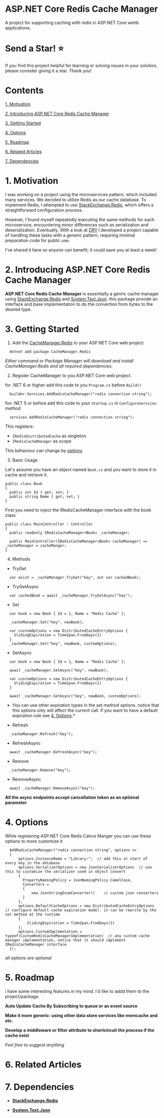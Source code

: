 # ASP.NET Core Redis Cache Manager

A project for supporting caching with redis in ASP.NET Core wehb applications.

# Send a Star! ⭐

If you find this project helpful for learning or solving issues in your solution, please consider giving it a star. Thank you!

# Contents
[1. Motivation](#1-motivation)

[2. Introducing ASP.NET Core Redis Cache Manager](#2-introducing-aspnet-core-redis-cache-manager)

[3. Getting Started](#3-getting-started)

[4. Options](#4-options)

[5. Roadmap](#5-roadmap)

[6. Related Articles](#6-realted-articles)

[7. Dependencies](#7-dependencies)

# 1. Motivation
I was working on a project using the microservices pattern, which included many services. We decided to utilize Redis as our cache database. 
To implement Redis, I attempted to use [StackExchange.Redis](https://stackexchange.github.io/StackExchange.Redis/), which offers a straightforward configuration process. 

However, I found myself repeatedly executing the same methods for each microservice, encountering minor differences such as serialization and deserialization. 
Eventually, With a look at [DRY](https://en.wikipedia.org/wiki/Don%27t_repeat_yourself) I developed a project capable of handling these tasks with a generic pattern, requiring minimal preparation code for public use.

I've shared it here so anyone can benefit; it could save you at least a week!

# 2. Introducing ASP.NET Core Redis Cache Manager
**ASP.NET Core Redis Cache Manager** is essentially a genric cache manager using [StackExchange.Redis](https://stackexchange.github.io/StackExchange.Redis/) and [System.Text.Json](https://learn.microsoft.com/en-us/dotnet/api/system.text.json). this package provide an interface and base implementation to do the convertion from bytes to the desired type.

# 3. Getting Started
1. Add the [CacheManager.Redis](https://www.nuget.org/packages/CacheManager.Redis/) to your ASP.NET Core web project.
```
  dotnet add package CacheManager.Redis
```
*Either command or Package Manager will download and install CacheManager.Redis and all required dependencies.*

2. Register CacheManager to you ASP.NET Core web project.

for .NET 6 or higher add this code to you `Program.cs` before `Build()`
```
  builder.Services.AddRedisCacheManager("redis connection string");
```

fon .NET 5 or before add this code to your `Startup.cs` in `ConfigureServices` method
```
  services.AddRedisCacheManager("redis connection string");
```
This registers:
- `IRedisDistributedCache` as singleton
- `IRedisCacheManager` as scope
  
This behaviour can change by [options](#4-options)

3. Basic Usage

Let's assume you have an object named `Book.cs` and you want to store it in cache and retrieve it.
```
public class Book
{
  public int Id { get; set; }
  public string Name { get; set; }
}
```

First you need to inject the IRedisCacheManager interface with the book class
```
public class MainController : Controller
{
  public readonly IRedisCacheManager<Book> _cacheManager;

  public MainController(IRedisCacheManager<Book> cacheManager) => _cacheManager = cacheManger;
}
```

4. Methods

- TryGet
```
  var exist = _cacheManager.TryGet("key", out var cachedBook);
```

- TryGetAsync
```
  var cachedBook = await _cacheManager.TryGetAsync("key");
```

- Set
```
  var book = new Book { Id = 1, Name = "Redis Cache" };

  _cacheManager.Set("key", newBook);

  var customOptions = new DistributedCacheEntryOptions {
    SlidingExpiration = TimeSpan.FromDays(1)
  }
  _cacheManager.Set("key", newBook, customOptions);
```

- SetAsync
```
  var book = new Book { Id = 1, Name = "Redis Cache" };

  await _cacheManager.SetAsync("key", newBook);

  var customOptions = new DistributedCacheEntryOptions {
    SlidingExpiration = TimeSpan.FromDays(1)
  }

  await _cacheManager.SetAsync("key", newBook, customOptions);
```
* You can use other expiration types in the set method options. notice that this options only will affect the current call. if you want to have a default expiration rule see [4. Options](4-options).*

- Refresh
```
  _cacheManager.Refresh("key");
```

- RefreshAsync
```
  await _cacheManager.RefreshAsync("key");
```

- Remove
```
  _cacheManager.Remove("key");
```

- RemoveAsync
```
  await _cacheManager.RemoveAsync("key");
```

**All the async endpoints accept cancellation token as an optional parameter**

# 4. Options

While registering ASP.NET Core Redis Cahce Manger you can use these options to more customize it
```
  AddRedisCacheManager("redis connection string", options =>
  {
      options.InstanceName = "Library:";  // add this at start of every key in the database
      options.SerializerOptions = new JsonSerializerOptions  // use this to customize the serializer used in object convert
      {
        PropertyNamingPolicy = JsonNamingPolicy.CamelCase,
        Converters =  
        {
            new JsonStringEnumConverter()    // custom json converters
        }
      },
      options.DefaultCacheOptions = new DistributedCacheEntryOptions  // configure default cache expiration model. it can be rewrite by the set method at the runtime
      {
          SlidingExpiration = TimeSpan.FromDays(1)
      };
      options.CustomImplemntation = typeof(CustomRedisCacheManagerImplementation)  // any custom cache manager implementation, notice that it should implement IRedisCacheManager interface
  });
```
*all options are optional*

# 5. Roadmap

i have some interesting features in my mind. i'd like to addd them to the project/package.

**Auto Update Cache By Subscribing to queue or an event source**

**Make it more generic: using other data store services like memcache and etc.**

**Develop a middleware or filter attribute to shortcircuit the process if the cache exist**

*Feel free to suggest anything*

# 6. Related Articles

# 7. Dependencies

- **[StackExchange.Redis](https://stackexchange.github.io/StackExchange.Redis/)**

- **[System.Text.Json](https://learn.microsoft.com/en-us/dotnet/api/system.text.json)**
